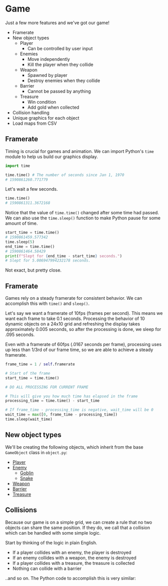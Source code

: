 # Game

Just a few more features and we've got our game!

* Framerate
* New object types
  * Player
    * Can be controlled by user input
  * Enemies
    * Move independently
    * Kill the player when they collide
  * Weapon
    * Spawned by player
    * Destroy enemies when they collide
  * Barrier
    * Cannot be passed by anything
  * Treasure
    * Win condition
    * Add gold when collected
* Collision handling
* Unique graphics for each object
* Load maps from CSV


## Framerate

Timing is crucial for games and animation. We can import Python's `time` module to help us build our graphics display.

```python
import time

time.time() # The number of seconds since Jan 1, 1970
# 1590861260.771779
```

Let's wait a few seconds.

```python
time.time()
# 1590861311.3672168
```

Notice that the value of `time.time()` changed after some time had passed. We can also use the `time.sleep()` function to make Python pause for some amount of time.

```python
start_time = time.time()
# 1590861459.577342
time.sleep(5)
end_time = time.time()
# 1590861464.58429
print(f"Slept for {end_time - start_time} seconds.")
# Slept for 5.006947994232178 seconds.
```
Not exact, but pretty close.

## Framerate

Games rely on a steady framerate for consistent behavior. We can accomplish this with `time()` and `sleep()`.

Let's say we want a framerate of 10fps (frames per second). This means we want each frame to take 0.1 seconds. Processing the behavior of 10 dynamic objects on a 24x10 grid and refreshing the display takes approximately 0.005 seconds, so after the processing is done, we sleep for .095 seconds.

Even with a framerate of 60fps (.0167 seconds per frame), processing uses up less than 1/3rd of our frame time, so we are able to achieve a steady framerate.

```python
frame_time = 1 / self.framerate

# Start of the frame
start_time = time.time()

# DO ALL PROCESSING FOR CURRENT FRAME

# This will give you how much time has elapsed in the frame
processing_time = time.time() - start_time

# If frame_time - processing_time is negative, wait_time will be 0
wait_time = max([0, frame_time - processing_time])
time.sleep(wait_time)
```

## New object types

We'll be creating the following objects, which inherit from the base `GameObject` class in `object.py`:

* [Player](./player.py)
* [Enemy](./enemy.py)
  * [Goblin](./goblin.py)
  * [Snake](./snake.py)
* [Weapon](./weapon.py)
* [Barrier](./barrier.py)
* [Treasure](./treasure.py)


## Collisions

Because our game is on a simple grid, we can create a rule that no two objects can share the same position. If they do, we call that a collision which can be handled with some simple logic.

Start by thinking of the logic in plain English.

* If a player collides with an enemy, the player is destroyed
* If an enemy collides with a weapon, the enemy is destroyed
* If a player collides with a treasure, the treasure is collected
* Nothing can collide with a barrier

..and so on. The Python code to accomplish this is very similar:








